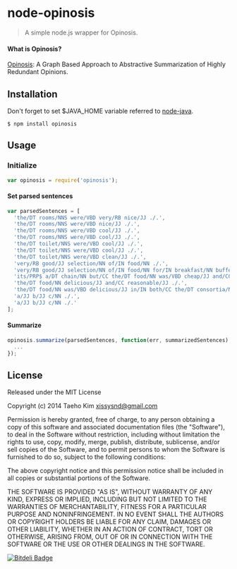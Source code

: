 # node-opinosis
> A simple node.js wrapper for Opinosis.


#### What is Opinosis?
[Opinosis](http://kavita-ganesan.com/opinosis): A Graph Based Approach to Abstractive Summarization of Highly Redundant Opinions.


## Installation

Don't forget to set $JAVA_HOME variable referred to [node-java](https://github.com/nearinfinity/node-java).

    $ npm install opinosis


## Usage

### Initialize
```javascript
var opinosis = require('opinosis');
```

#### Set parsed sentences
```javascript
var parsedSentences = [
  'the/DT rooms/NNS were/VBD very/RB nice/JJ ./.',
  'the/DT rooms/NNS were/VBD nice/JJ ./.',
  'the/DT rooms/NNS were/VBD cool/JJ ./.',
  'the/DT rooms/NNS were/VBD cool/JJ ./.',
  'the/DT toilet/NNS were/VBD cool/JJ ./.',
  'the/DT toilet/NNS were/VBD cool/JJ ./.',
  'the/DT toilet/NNS were/VBD clean/JJ ./.',
  'very/RB good/JJ selection/NN of/IN food/NN ./.',
  'very/RB good/JJ selection/NN of/IN food/NN for/IN breakfast/NN buffet/NN ./.',
  'its/PRP$ a/DT chain/NN but/CC the/DT food/NN was/VBD cheap/JJ and/CC delicious/JJ !/.',
  'the/DT food/NN delicious/JJ and/CC reasonable/JJ ./.',
  'the/DT food/NN was/VBD delicious/JJ in/IN both/CC the/DT consortia/NN and/CC forum/NN restaurants/NNS in/IN the/DT hotel/NN ./.',
  'a/JJ b/JJ c/NN ./.',
  'a/JJ b/JJ c/NN ./.'
];
```

#### Summarize
```javascript
opinosis.summarize(parsedSentences, function(err, summarizedSentences) {
  ...
});
```


## License
Released under the MIT License

Copyright (c) 2014 Taeho Kim <xissysnd@gmail.com>

Permission is hereby granted, free of charge, to any person obtaining a copy
of this software and associated documentation files (the "Software"), to deal
in the Software without restriction, including without limitation the rights
to use, copy, modify, merge, publish, distribute, sublicense, and/or sell
copies of the Software, and to permit persons to whom the Software is
furnished to do so, subject to the following conditions:

The above copyright notice and this permission notice shall be included in
all copies or substantial portions of the Software.

THE SOFTWARE IS PROVIDED "AS IS", WITHOUT WARRANTY OF ANY KIND, EXPRESS OR IMPLIED, INCLUDING BUT NOT LIMITED TO THE WARRANTIES OF MERCHANTABILITY, FITNESS FOR A PARTICULAR PURPOSE AND NONINFRINGEMENT. IN NO EVENT SHALL THE AUTHORS OR COPYRIGHT HOLDERS BE LIABLE FOR ANY CLAIM, DAMAGES OR OTHER LIABILITY, WHETHER IN AN ACTION OF CONTRACT, TORT OR OTHERWISE, ARISING FROM, OUT OF OR IN CONNECTION WITH THE SOFTWARE OR THE USE OR OTHER DEALINGS IN THE SOFTWARE.


[![Bitdeli Badge](https://d2weczhvl823v0.cloudfront.net/xissy/node-opinosis/trend.png)](https://bitdeli.com/free "Bitdeli Badge")
